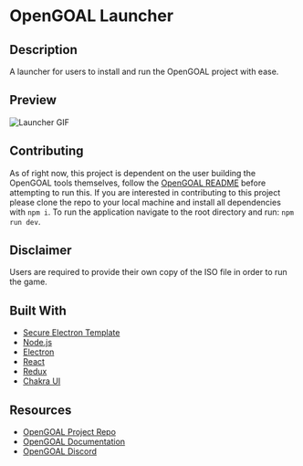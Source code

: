# OpenGOAL Launcher

## Description
A launcher for users to install and run the OpenGOAL project with ease.

## Preview
![Launcher GIF](./screenshots/launcher.gif)

## Contributing
As of right now, this project is dependent on the user building the OpenGOAL tools themselves, follow the [OpenGOAL README](https://github.com/water111/jak-project#readme) before attempting to run this.
If you are interested in contributing to this project please clone the repo to your local machine and install all dependencies with `npm i`.
To run the application navigate to the root directory and run: `npm run dev`.

## Disclaimer
Users are required to provide their own copy of the ISO file in order to run the game.

## Built With
- [Secure Electron Template](https://github.com/reZach/secure-electron-template)
- [Node.js](https://nodejs.org/en/)
- [Electron](https://www.electronjs.org/)
- [React](https://reactjs.org/)
- [Redux](https://redux.js.org/)
- [Chakra UI](https://chakra-ui.com/)

## Resources
- [OpenGOAL Project Repo](https://github.com/water111/jak-project)
- [OpenGOAL Documentation](https://water111.github.io/jak-project/)
- [OpenGOAL Discord](https://discord.gg/BVEHQmm8)